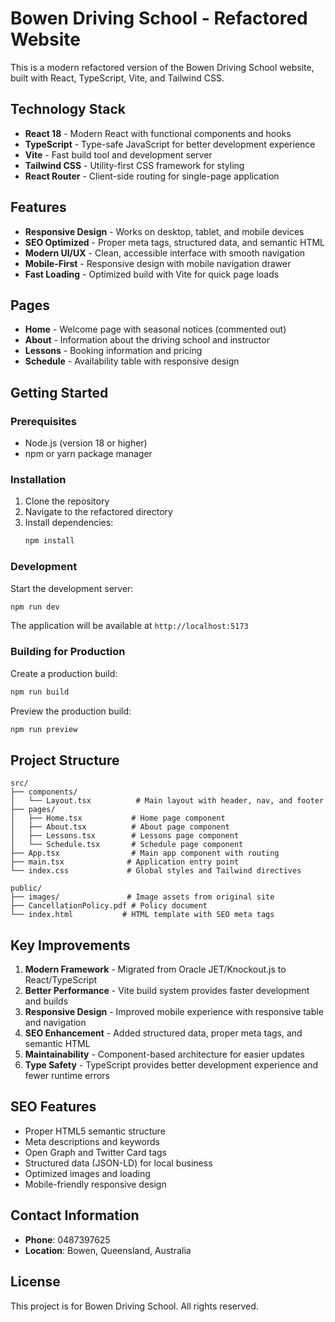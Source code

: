 # Bowen Driving School - Refactored Website

This is a modern refactored version of the Bowen Driving School website, built with React, TypeScript, Vite, and Tailwind CSS.

## Technology Stack

- **React 18** - Modern React with functional components and hooks
- **TypeScript** - Type-safe JavaScript for better development experience
- **Vite** - Fast build tool and development server
- **Tailwind CSS** - Utility-first CSS framework for styling
- **React Router** - Client-side routing for single-page application

## Features

- **Responsive Design** - Works on desktop, tablet, and mobile devices
- **SEO Optimized** - Proper meta tags, structured data, and semantic HTML
- **Modern UI/UX** - Clean, accessible interface with smooth navigation
- **Mobile-First** - Responsive design with mobile navigation drawer
- **Fast Loading** - Optimized build with Vite for quick page loads

## Pages

- **Home** - Welcome page with seasonal notices (commented out)
- **About** - Information about the driving school and instructor
- **Lessons** - Booking information and pricing
- **Schedule** - Availability table with responsive design

## Getting Started

### Prerequisites

- Node.js (version 18 or higher)
- npm or yarn package manager

### Installation

1. Clone the repository
2. Navigate to the refactored directory
3. Install dependencies:
   ```bash
   npm install
   ```

### Development

Start the development server:

```bash
npm run dev
```

The application will be available at `http://localhost:5173`

### Building for Production

Create a production build:

```bash
npm run build
```

Preview the production build:

```bash
npm run preview
```

## Project Structure

```
src/
├── components/
│   └── Layout.tsx          # Main layout with header, nav, and footer
├── pages/
│   ├── Home.tsx           # Home page component
│   ├── About.tsx          # About page component
│   ├── Lessons.tsx        # Lessons page component
│   └── Schedule.tsx       # Schedule page component
├── App.tsx                # Main app component with routing
├── main.tsx              # Application entry point
└── index.css             # Global styles and Tailwind directives

public/
├── images/               # Image assets from original site
├── CancellationPolicy.pdf # Policy document
└── index.html           # HTML template with SEO meta tags
```

## Key Improvements

1. **Modern Framework** - Migrated from Oracle JET/Knockout.js to React/TypeScript
2. **Better Performance** - Vite build system provides faster development and builds
3. **Responsive Design** - Improved mobile experience with responsive table and navigation
4. **SEO Enhancement** - Added structured data, proper meta tags, and semantic HTML
5. **Maintainability** - Component-based architecture for easier updates
6. **Type Safety** - TypeScript provides better development experience and fewer runtime errors

## SEO Features

- Proper HTML5 semantic structure
- Meta descriptions and keywords
- Open Graph and Twitter Card tags
- Structured data (JSON-LD) for local business
- Optimized images and loading
- Mobile-friendly responsive design

## Contact Information

- **Phone**: 0487397625
- **Location**: Bowen, Queensland, Australia

## License

This project is for Bowen Driving School. All rights reserved.


